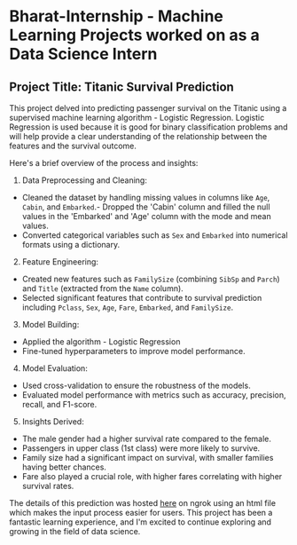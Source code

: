 # Bharat-Internship - Machine Learning Projects worked on as a Data Science Intern

## Project Title: Titanic Survival Prediction  

This project delved into predicting passenger survival on the Titanic using a supervised machine learning algorithm - Logistic Regression. Logistic Regression is used because it is good for binary classification problems and will help provide a clear understanding of the relationship between the features and the survival outcome.  

Here's a brief overview of the process and insights:

1. Data Preprocessing and Cleaning:
- Cleaned the dataset by handling missing values in columns like `Age`, `Cabin`, and `Embarked`.- Dropped the 'Cabin' column and filled the null values in the 'Embarked' and 'Age' column with the mode and mean values.
- Converted categorical variables such as `Sex` and `Embarked` into numerical formats using a dictionary.

2. Feature Engineering:
- Created new features such as `FamilySize` (combining `SibSp` and `Parch`) and `Title` (extracted from the `Name` column).
- Selected significant features that contribute to survival prediction including `Pclass`, `Sex`, `Age`, `Fare`, `Embarked`, and `FamilySize`.

3. Model Building:
- Applied the algorithm - Logistic Regression
- Fine-tuned hyperparameters to improve model performance.

4. Model Evaluation:
- Used cross-validation to ensure the robustness of the models.
- Evaluated model performance with metrics such as accuracy, precision, recall, and F1-score.

5. Insights Derived:
- The male gender had a higher survival rate compared to the female.
- Passengers in upper class (1st class) were more likely to survive.
- Family size had a significant impact on survival, with smaller families having better chances.
- Fare also played a crucial role, with higher fares correlating with higher survival rates.

The details of this prediction was hosted [here](https://a9f2-34-145-128-248.ngrok-free.app/) on ngrok using an html file which makes the input process easier for users.
This project has been a fantastic learning experience, and I'm excited to continue exploring and growing in the field of data science.
